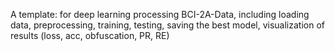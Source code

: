 A template: for deep learning processing BCI-2A-Data, including loading data, preprocessing, training, testing, saving the best model, visualization of results (loss, acc, obfuscation, PR, RE)
